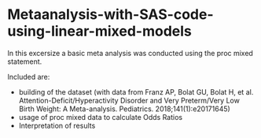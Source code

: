 # Metaanalysis-with-SAS-code-using-linear-mixed-models

In this excersize a basic meta analysis was conducted using the proc mixed statement.

Included are:
* building of the dataset (with data from  Franz AP, Bolat GU, Bolat H, et al. Attention-Deficit/Hyperactivity Disorder and Very Preterm/Very Low Birth Weight: A Meta-analysis. Pediatrics.
2018;141(1):e20171645)
* usage of proc mixed data to calculate Odds Ratios
* Interpretation of results
